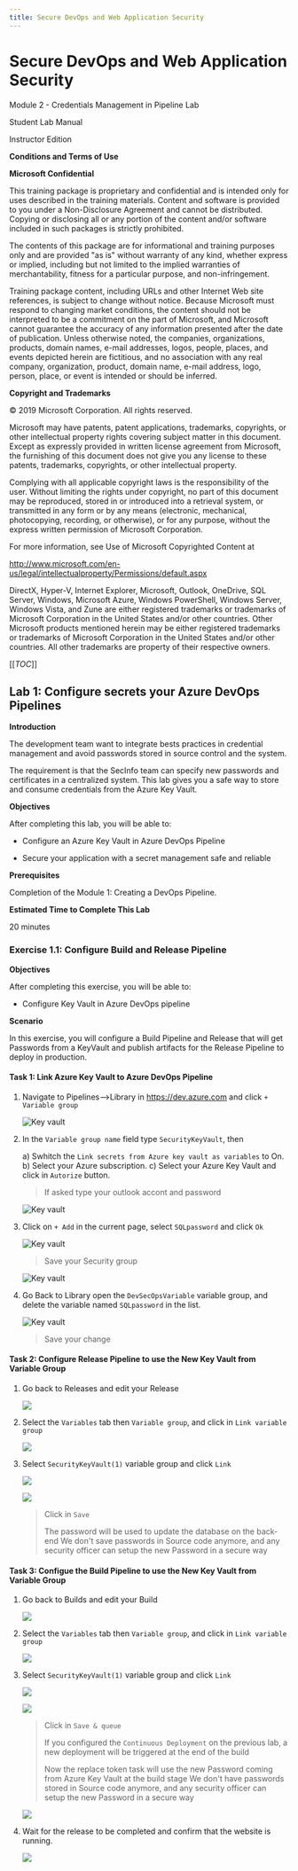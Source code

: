 ```yaml
---
title: Secure DevOps and Web Application Security
---
```


# Secure DevOps and Web Application Security

Module 2 - Credentials Management in Pipeline Lab

Student Lab Manual

Instructor Edition

**Conditions and Terms of Use**

**Microsoft Confidential**

This training package is proprietary and confidential and is intended
only for uses described in the training materials. Content and software
is provided to you under a Non-Disclosure Agreement and cannot be
distributed. Copying or disclosing all or any portion of the content
and/or software included in such packages is strictly prohibited.

The contents of this package are for informational and training purposes
only and are provided \"as is\" without warranty of any kind, whether
express or implied, including but not limited to the implied warranties
of merchantability, fitness for a particular purpose, and
non-infringement.

Training package content, including URLs and other Internet Web site
references, is subject to change without notice. Because Microsoft must
respond to changing market conditions, the content should not be
interpreted to be a commitment on the part of Microsoft, and Microsoft
cannot guarantee the accuracy of any information presented after the
date of publication. Unless otherwise noted, the companies,
organizations, products, domain names, e-mail addresses, logos, people,
places, and events depicted herein are fictitious, and no association
with any real company, organization, product, domain name, e-mail
address, logo, person, place, or event is intended or should be
inferred.

**Copyright and Trademarks**

© 2019 Microsoft Corporation. All rights reserved.

Microsoft may have patents, patent applications, trademarks, copyrights,
or other intellectual property rights covering subject matter in this
document. Except as expressly provided in written license agreement from
Microsoft, the furnishing of this document does not give you any license
to these patents, trademarks, copyrights, or other intellectual
property.

Complying with all applicable copyright laws is the responsibility of
the user. Without limiting the rights under copyright, no part of this
document may be reproduced, stored in or introduced into a retrieval
system, or transmitted in any form or by any means (electronic,
mechanical, photocopying, recording, or otherwise), or for any purpose,
without the express written permission of Microsoft Corporation.

For more information, see Use of Microsoft Copyrighted Content at

<http://www.microsoft.com/en-us/legal/intellectualproperty/Permissions/default.aspx>

DirectX, Hyper-V, Internet Explorer, Microsoft, Outlook, OneDrive, SQL
Server, Windows, Microsoft Azure, Windows PowerShell, Windows Server,
Windows Vista, and Zune are either registered trademarks or trademarks
of Microsoft Corporation in the United States and/or other countries.
Other Microsoft products mentioned herein may be either registered
trademarks or trademarks of Microsoft Corporation in the United States
and/or other countries. All other trademarks are property of their
respective owners.

[[_TOC_]]

## Lab 1: Configure secrets your Azure DevOps Pipelines

**Introduction**

The development team want to integrate bests practices in credential management and avoid passwords 
stored in source control and the system.

The requirement is that the SecInfo team can specify new passwords and certificates in a centralized system.
This lab gives you a safe way to store and consume credentials from the Azure Key Vault.

**Objectives**

After completing this lab, you will be able to:

  - Configure an Azure Key Vault in Azure DevOps Pipeline

  - Secure your application with a secret management safe and reliable

**Prerequisites**

Completion of the Module 1: Creating a DevOps Pipeline.

**Estimated Time to Complete This Lab**

20 minutes

### Exercise 1.1: Configure Build and Release Pipeline

**Objectives**

After completing this exercise, you will be able to:

  - Configure Key Vault in Azure DevOps pipeline

**Scenario**

In this exercise, you will configure a Build Pipeline and Release that will
get Passwords from a KeyVault and publish artifacts for the Release Pipeline to deploy in production.

#### Task 1: Link Azure Key Vault to Azure DevOps Pipeline 

1.  Navigate to Pipelines-->Library in https://dev.azure.com and click `+ Variable group`

    ![Key vault](./Images/Module2-CreateKeyVault01.png)

2.  In the `Variable group name` field type `SecurityKeyVault`, then

    a) Swhitch the `Link secrets from Azure key vault as variables` to On.
    b) Select your Azure subscription.
    c) Select your Azure Key Vault and click in `Autorize` button.

    > If asked type your outlook accont and password
     
    ![Key vault](./Images/Module2-CreateKeyVault02.png)

3.  Click on `+ Add` in the current page, select `SQLpassword` and click `Ok`

    ![Key vault](./Images/Module2-CreateKeyVault03.png)

    > Save your Security group

     ![Key vault](./Images/Module2-CreateKeyVault04.png)


4.  Go Back to Library open the `DevSecOpsVariable` variable group, and delete the variable named `SQLpassword` in the list.

    ![Key vault](./Images/Module2-CreateKeyVault05.png)

    > Save your change

#### Task 2: Configure Release Pipeline to use the New Key Vault from Variable Group 

1.  Go back to Releases and edit your Release 
 
    ![](./Images/Module2-CreateKeyVaultRelease01.png)

2.  Select the `Variables` tab then `Variable group`, and click in `Link variable group`


    ![](./Images/Module2-CreateKeyVaultRelease02.png)

3.  Select `SecurityKeyVault(1)` variable group and click `Link`

    ![](./Images/Module2-CreateKeyVaultRelease03.png)
     
    ![](./Images/Module2-CreateKeyVaultRelease04.png)

    > Click in `Save`
    > 
    > The password will be used to update the database on the back-end
    > We don't save passwords in Source code anymore, and any security officer can setup the new Password in a secure way

#### Task 3: Configue the Build Pipeline to use the New Key Vault from Variable Group 

1.  Go back to Builds and edit your Build 
 
    ![](./Images/Module2-CreateKeyVault06.png)

2.  Select the `Variables` tab then `Variable group`, and click in `Link variable group`


    ![](./Images/Module2-CreateKeyVault07.png)

3.  Select `SecurityKeyVault(1)` variable group and click `Link`

    ![](./Images/Module2-CreateKeyVault08.png)
     
    ![](./Images/Module2-CreateKeyVault09.png)

    > Click in `Save & queue`
    > 
    >If you configured the `Continuous Deployment` on the previous lab, a new deployment will be triggered at the end of the build
    > 
    >Now the replace token task will use the new Password coming from Azure Key Vault at the build stage
    > We don't have passwords stored in Source code anymore, and any security officer can setup the new Password in a secure way
    
    ![](./Images/Module2-CreateKeyVault10.png)


4.  Wait for the release to be completed and confirm that the website is running.

    ![](./Images/Module1-AzureResultAKSShowPortsAKS_Site.png)
